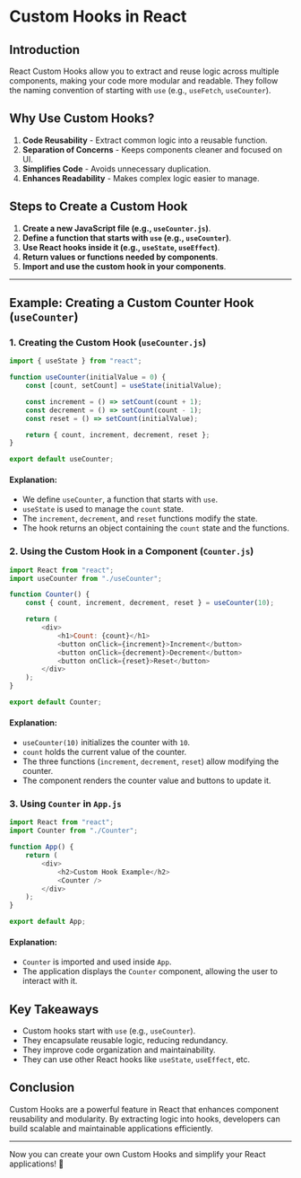 # Custom Hooks in React

## Introduction

React Custom Hooks allow you to extract and reuse logic across multiple components, making your code more modular and readable. They follow the naming convention of starting with `use` (e.g., `useFetch`, `useCounter`).

## Why Use Custom Hooks?

1. **Code Reusability** - Extract common logic into a reusable function.
2. **Separation of Concerns** - Keeps components cleaner and focused on UI.
3. **Simplifies Code** - Avoids unnecessary duplication.
4. **Enhances Readability** - Makes complex logic easier to manage.

## Steps to Create a Custom Hook

1. **Create a new JavaScript file (e.g., `useCounter.js`)**.
2. **Define a function that starts with `use` (e.g., `useCounter`)**.
3. **Use React hooks inside it (e.g., `useState`, `useEffect`)**.
4. **Return values or functions needed by components**.
5. **Import and use the custom hook in your components**.

---

## Example: Creating a Custom Counter Hook (`useCounter`)

### 1. Creating the Custom Hook (`useCounter.js`)

```javascript
import { useState } from "react";

function useCounter(initialValue = 0) {
    const [count, setCount] = useState(initialValue);

    const increment = () => setCount(count + 1);
    const decrement = () => setCount(count - 1);
    const reset = () => setCount(initialValue);

    return { count, increment, decrement, reset };
}

export default useCounter;
```

#### Explanation:
- We define `useCounter`, a function that starts with `use`.
- `useState` is used to manage the `count` state.
- The `increment`, `decrement`, and `reset` functions modify the state.
- The hook returns an object containing the `count` state and the functions.

### 2. Using the Custom Hook in a Component (`Counter.js`)

```javascript
import React from "react";
import useCounter from "./useCounter";

function Counter() {
    const { count, increment, decrement, reset } = useCounter(10);

    return (
        <div>
            <h1>Count: {count}</h1>
            <button onClick={increment}>Increment</button>
            <button onClick={decrement}>Decrement</button>
            <button onClick={reset}>Reset</button>
        </div>
    );
}

export default Counter;
```

#### Explanation:
- `useCounter(10)` initializes the counter with `10`.
- `count` holds the current value of the counter.
- The three functions (`increment`, `decrement`, `reset`) allow modifying the counter.
- The component renders the counter value and buttons to update it.

### 3. Using `Counter` in `App.js`

```javascript
import React from "react";
import Counter from "./Counter";

function App() {
    return (
        <div>
            <h2>Custom Hook Example</h2>
            <Counter />
        </div>
    );
}

export default App;
```

#### Explanation:
- `Counter` is imported and used inside `App`.
- The application displays the `Counter` component, allowing the user to interact with it.

## Key Takeaways

- Custom hooks start with `use` (e.g., `useCounter`).
- They encapsulate reusable logic, reducing redundancy.
- They improve code organization and maintainability.
- They can use other React hooks like `useState`, `useEffect`, etc.

## Conclusion

Custom Hooks are a powerful feature in React that enhances component reusability and modularity. By extracting logic into hooks, developers can build scalable and maintainable applications efficiently.

---

Now you can create your own Custom Hooks and simplify your React applications! 🚀

